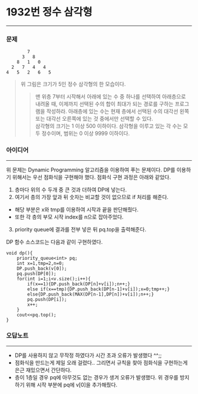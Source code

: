 # 1932번 정수 삼각형
------------
### 문제

>
```
        7
      3   8
    8   1   0
  2   7   4   4
4   5   2   6   5
```
>위 그림은 크기가 5인 정수 삼각형의 한 모습이다.  
>>맨 위층 7부터 시작해서 아래에 있는 수 중 하나를 선택하여 아래층으로 내려올 때, 이제까지 선택된 수의 합이 최대가 되는 경로를 구하는 프로그램을 작성하라. 아래층에 있는 수는 현재 층에서 선택된 수의 대각선 왼쪽 또는 대각선 오른쪽에 있는 것 중에서만 선택할 수 있다.  
>>삼각형의 크기는 1 이상 500 이하이다. 삼각형을 이루고 있는 각 수는 모두 정수이며, 범위는 0 이상 9999 이하이다.

### 아이디어
----------
위 문제는 Dynamic Programming 알고리즘을 이용하여 푸는 문제이다.
DP를 이용하기 위해서는 우선 점화식을 구현해야 했다.
점화식 구현 과정은 아래와 같았다.
1. 층마다 위의 수 두개 중 큰 것과 더하여 DP에 넣는다.
2. 여기서 층의 가장 앞과 뒤 숫자는 비교할 것이 없으므로 if 처리를 해준다.
- 해당 부분은 x와 tmp를 이용하여 시작과 끝을 판단해줬다.
- 또한 각 층의 부모 시작 index를 n으로 잡아주었다.
3. priority queue에 결과를 전부 넣은 뒤 pq.top을 출력해준다.

DP 함수 소스코드는 다음과 같이 구현하였다.
```
void dp(){
    priority_queue<int> pq;
    int x=1,tmp=2,n=0;
    DP.push_back(v[0]);
    pq.push(DP[0]);
    for(int i=1;i<v.size();i++){
        if(x==1){DP.push_back(DP[n]+v[i]);n++;}
        else if(x==tmp){DP.push_back(DP[n-1]+v[i]);x=0;tmp++;}
        else{DP.push_back(MAX(DP[n-1],DP[n])+v[i]);n++;}
        pq.push(DP[i]);
        x++;
    }
    cout<<pq.top();
}
```

### 오답노트
----------
- DP를 사용하지 않고 무작정 하였다가 시간 초과 오류가 발생했다 ^^;;
- 점화식을 만드는게 제일 오래 걸렸다.. 그리면서 규칙을 찾아 점화식을 구현하는게 은근 재밌으면서 간단하다.
- 층이 1층일 경우 pq에 아무것도 없는 경우가 생겨 오류가 발생했다. 위 경우를 방지하기 위해 시작 부분에 pq에 v[0]을 추가해줬다.